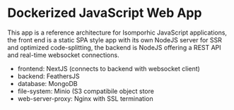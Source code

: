 # Dockerized JavaScript Web App

This app is a reference architecture for Isomporhic JavaScript applications, the front end is a static SPA style app with its own NodeJS server for SSR and optimized code-splitting, the backend is NodeJS offering a REST API and real-time websocket connections.

- frontend: NextJS (connects to backend with websocket client)
- backend: FeathersJS
- database: MongoDB 
- file-system: Minio (S3 compatibile object store
- web-server-proxy: Nginx with SSL termination


